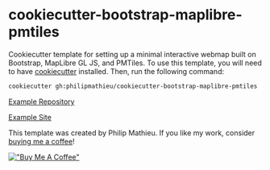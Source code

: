 # cookiecutter-bootstrap-maplibre-pmtiles
Cookiecutter template for setting up a minimal interactive webmap built on Bootstrap, MapLibre GL JS, and PMTiles. To use this template, you will need to have [cookiecutter](https://cookiecutter.readthedocs.io/en/latest/installation.html) installed. Then, run the following command:

```bash
cookiecutter gh:philipmathieu/cookiecutter-bootstrap-maplibre-pmtiles
```

[Example Repository](https://github.com/PhilipMathieu/interactive-web-map)

[Example Site](https://philipmathieu.github.io/interactive-web-map/)

This template was created by Philip Mathieu. If you like my work, consider [buying me a coffee](https://www.buymeacoffee.com/philipmathieu)!

[!["Buy Me A Coffee"](https://www.buymeacoffee.com/assets/img/custom_images/orange_img.png)](https://www.buymeacoffee.com/philipmathieu)